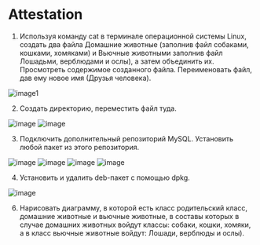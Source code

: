 # Attestation
1. Используя команду cat в терминале операционной системы Linux, создать два файла Домашние животные (заполнив файл собаками, кошками, хомяками)
и Вьючные животными заполнив файл Лошадьми, верблюдами и ослы),
а затем объединить их. Просмотреть содержимое созданного файла. Переименовать файл, дав ему новое имя (Друзья человека).

![image1](https://github.com/Guccher/Attestation/assets/108883006/bf623e4f-6269-4e9d-924c-834cdab502ec)

2. Создать директорию, переместить файл туда.

![image](https://github.com/Guccher/Attestation/assets/108883006/b1ce4ba8-b964-48a5-a7f4-a8fb490b2759)
![image](https://github.com/Guccher/Attestation/assets/108883006/a9b10d36-4dc7-4636-b51d-e8cc982143c6)

3. Подключить дополнительный репозиторий MySQL. Установить любой пакет из этого репозитория. 

![image](https://github.com/Guccher/Attestation/assets/108883006/19ff2fe7-ddfc-494b-9f31-6e60d2897cc6)
![image](https://github.com/Guccher/Attestation/assets/108883006/d50d6e03-4d60-45d9-80b2-9a522ff857b7)
![image](https://github.com/Guccher/Attestation/assets/108883006/da35c736-2fb3-4095-97dd-117c30dce5b9)
![image](https://github.com/Guccher/Attestation/assets/108883006/6ae11dfe-0d24-4e56-a23c-e5eedce65f00)

4. Установить и удалить deb-пакет с помощью dpkg.

![image](https://github.com/Guccher/Attestation/assets/108883006/28cf78ba-edb4-4e70-993b-555447e5b570)

6. Нарисовать диаграмму, в которой есть класс родительский класс, домашние животные и вьючные животные,
в составы которых в случае домашних животных войдут классы: собаки, кошки, хомяки,
а в класс вьючные животные войдут: Лошади, верблюды и ослы).



